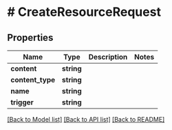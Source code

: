 # # CreateResourceRequest

## Properties

Name | Type | Description | Notes
------------ | ------------- | ------------- | -------------
**content** | **string** |  |
**content_type** | **string** |  |
**name** | **string** |  |
**trigger** | **string** |  |

[[Back to Model list]](../../README.md#models) [[Back to API list]](../../README.md#endpoints) [[Back to README]](../../README.md)
